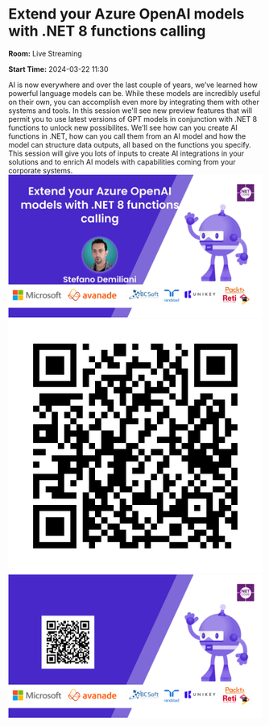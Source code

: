 # Extend your Azure OpenAI models with .NET 8 functions calling
**Room:** Live Streaming

**Start Time:** 2024-03-22 11:30

AI is now everywhere and over the last couple of years, we’ve learned how powerful language models can be. While these models are incredibly useful on their own, you can accomplish even more by integrating them with other systems and tools.
In this session we'll see new preview features that will permit you to use latest versions of  GPT models in conjunction with .NET 8 functions to unlock new possibilites. We'll see how can you create AI functions in .NET, how can you call them from an AI model and how the model can structure data outputs, all based on the functions you specify.
This session will give you lots of inputs to create AI integrations in your solutions and to enrich AI models with capabilities coming from your corporate systems.
![Banner](room3_11_30.jpeg 'SessionBanner')
![QR](qr.png 'Qr')
![Voting Banner](votingBanner.png 'Voting Banner')

